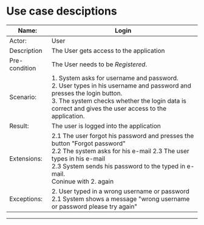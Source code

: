 # Use case desciptions
| Name:| Login |
|---     |---        |
| Actor: | User |
| Description | The User gets access to the application |
| Pre-condition | The User needs to be _Registered_. |
| Scenario: |  1. System asks for username and password.  <br>2. User types in his username and password and presses the login button. <br>3. The system checks whether the login data is correct and gives the user access to the application. |
| Result: | The user is logged into the application |
| Extensions: | 2.1 The user forgot his password and presses the button "Forgot password" <br> 2.2 The system asks for his e-mail 2.3 The user types in his e-mail <br> 2.3 System sends his password to the typed in e-mail. <br> Coninue with 2. again|
| Exceptions: | 2. User typed in a wrong username or password  <br>2.1 System shows a message "wrong username or password please try again"|
----------------------------------------------
